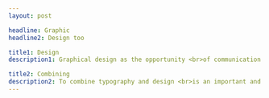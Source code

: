 ```yaml
---
layout: post

headline: Graphic 
headline2: Design too

title1: Design
description1: Graphical design as the opportunity <br>of communication is also very important.

title2: Combining
description2: To combine typography and design <br>is an important and noteworthy task.
---
```

